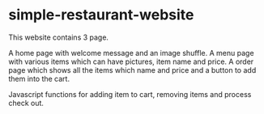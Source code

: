 # simple-restaurant-website

This website contains 3 page. 

A home page with welcome message and an image shuffle.
A menu page with various items which can have pictures, item name and price.
A order page which shows all the items which name and price and a button to add them into the cart. 

Javascript functions for adding item to cart, removing items and process check out.
